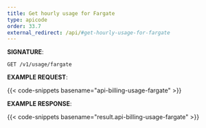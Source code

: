 ```yaml
---
title: Get hourly usage for Fargate
type: apicode
order: 33.7
external_redirect: /api/#get-hourly-usage-for-fargate
---
```


**SIGNATURE**:

`GET /v1/usage/fargate`

**EXAMPLE REQUEST**:

{{< code-snippets basename="api-billing-usage-fargate" >}}

**EXAMPLE RESPONSE**:

{{< code-snippets basename="result.api-billing-usage-fargate" >}}
